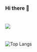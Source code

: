 ### Hi there 👋
#
 <a href="https://www.notion.so/GGome-b79e9e8ae6144db49d916651ddba41a4"><img src="https://img.shields.io/badge/Notion-000000?style=flat&logo=Notion&logoColor=white"/></a>

#
![Top Langs](https://github-readme-stats.vercel.app/api/top-langs/?username=ggome1&layout=compact&theme=tokyonight)












 
<!--
**ggome1/ggome1** is a ✨ _special_ ✨ repository because its `README.md` (this file) appears on your GitHub profile.

Here are some ideas to get you started:

- 🔭 I’m currently working on ...
- 🌱 I’m currently learning ...
- 👯 I’m looking to collaborate on ...
- 🤔 I’m looking for help with ...
- 💬 Ask me about ...
- 📫 How to reach me: ...
- 😄 Pronouns: ...
- ⚡ Fun fact: ...
-->
